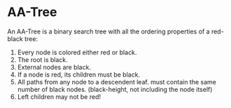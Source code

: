# AA-Tree

An AA-Tree is a binary search tree with all the
ordering properties of a red-black tree: 

1. Every node is colored either red or black.
2. The root is black.
3. External nodes are black.
4. If a node is red, its children must be black.
5. All paths from any node to a descendent leaf.
must contain the same number of black nodes.
(black-height, not including the node itself)
6. Left children may not be red!
